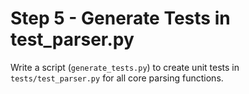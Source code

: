 # Step 5 - Generate Tests in test_parser.py

Write a script (`generate_tests.py`) to create unit tests in `tests/test_parser.py` for all core parsing functions.